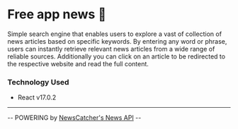 <h1>Free app news 📰</h1>

Simple search engine that enables users to explore a vast of collection of news articles based on specific keywords. By entering any word or phrase, users can instantly retrieve relevant news articles from a wide range of reliable sources. Additionally you can click on an article to be redirected to the respective website and read the full content.

<h3>Technology Used</h3>
<ul>
<li>React v17.0.2</li>
</ul>

<hr/>
-- POWERING by <a href="https://newscatcherapi.com/">NewsCatcher's News API</a> --
